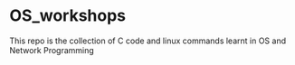 # OS_workshops
This repo is the collection of C code and linux commands learnt in OS and Network Programming
